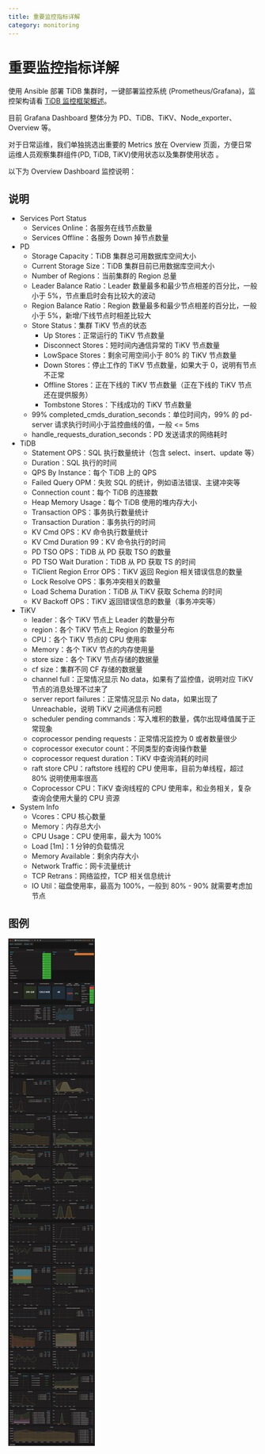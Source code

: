 ```yaml
---
title: 重要监控指标详解
category: monitoring
---
```


# 重要监控指标详解

使用 Ansible 部署 TiDB 集群时，一键部署监控系统 (Prometheus/Grafana)，监控架构请看 [TiDB 监控框架概述](monitor-overview.md)。

目前 Grafana Dashboard 整体分为 PD、TiDB、TiKV、Node\_exporter、Overview 等。

对于日常运维，我们单独挑选出重要的 Metrics 放在 Overview 页面，方便日常运维人员观察集群组件(PD, TiDB, TiKV)使用状态以及集群使用状态 。

以下为 Overview Dashboard 监控说明：

## 说明

- Services Port Status
    - Services Online：各服务在线节点数量
    - Services Offline：各服务 Down 掉节点数量
- PD
    - Storage Capacity：TiDB 集群总可用数据库空间大小
    - Current Storage Size：TiDB 集群目前已用数据库空间大小
    - Number of Regions：当前集群的 Region 总量
    - Leader Balance Ratio：Leader 数量最多和最少节点相差的百分比，一般小于 5%，节点重启时会有比较大的波动
    - Region Balance Ratio：Region 数量最多和最少节点相差的百分比，一般小于 5%，新增/下线节点时相差比较大
    - Store Status：集群 TiKV 节点的状态
        - Up Stores：正常运行的 TiKV 节点数量
        - Disconnect Stores：短时间内通信异常的 TiKV 节点数量
        - LowSpace Stores：剩余可用空间小于 80% 的 TiKV 节点数量
        - Down Stores：停止工作的 TiKV 节点数量，如果大于 0，说明有节点不正常
        - Offline Stores：正在下线的 TiKV 节点数量（正在下线的 TiKV 节点还在提供服务）
        - Tombstone Stores：下线成功的 TiKV 节点数量
    - 99% completed\_cmds\_duration\_seconds：单位时间内，99% 的 pd-server 请求执行时间小于监控曲线的值，一般 <= 5ms
    - handle\_requests\_duration\_seconds：PD 发送请求的网络耗时
- TiDB
    - Statement OPS：SQL 执行数量统计（包含 select、insert、update 等）
    - Duration：SQL 执行的时间
    - QPS By Instance：每个 TiDB 上的 QPS
    - Failed Query OPM：失败 SQL 的统计，例如语法错误、主键冲突等
    - Connection count：每个 TiDB 的连接数
    - Heap Memory Usage：每个 TiDB 使用的堆内存大小
    - Transaction OPS：事务执行数量统计
    - Transaction Duration：事务执行的时间
    - KV Cmd OPS：KV 命令执行数量统计
    - KV Cmd Duration 99：KV 命令执行的时间
    - PD TSO OPS：TiDB 从 PD 获取 TSO 的数量
    - PD TSO Wait Duration：TiDB 从 PD 获取 TS 的时间
    - TiClient Region Error OPS：TiKV 返回 Region 相关错误信息的数量
    - Lock Resolve OPS：事务冲突相关的数量
    - Load Schema Duration：TiDB 从 TiKV 获取 Schema 的时间
    - KV Backoff OPS：TiKV 返回错误信息的数量（事务冲突等）
- TiKV
    - leader：各个 TiKV 节点上 Leader 的数量分布
    - region：各个 TiKV 节点上 Region 的数量分布
    - CPU：各个 TiKV 节点的 CPU 使用率
    - Memory：各个 TiKV 节点的内存使用量
    - store size：各个 TiKV 节点存储的数据量
    - cf size：集群不同 CF 存储的数据量
    - channel full：正常情况显示 No data，如果有了监控值，说明对应 TiKV 节点的消息处理不过来了
    - server report failures：正常情况显示 No data，如果出现了 Unreachable，说明 TiKV 之间通信有问题
    - scheduler pending commands：写入堆积的数量，偶尔出现峰值属于正常现象
    - coprocessor pending requests：正常情况监控为 0 或者数量很少
    - coprocessor executor count：不同类型的查询操作数量
    - coprocessor request duration：TiKV 中查询消耗的时间
    - raft store CPU：raftstore 线程的 CPU 使用率，目前为单线程，超过 80% 说明使用率很高
    - Coprocessor CPU：TiKV 查询线程的 CPU 使用率，和业务相关，复杂查询会使用大量的 CPU 资源
- System Info
    - Vcores：CPU 核心数量
    - Memory：内存总大小
    - CPU Usage：CPU 使用率，最大为 100%
    - Load [1m]：1 分钟的负载情况
    - Memory Available：剩余内存大小
    - Network Traffic：网卡流量统计
    - TCP Retrans：网络监控，TCP 相关信息统计
    - IO Util：磁盘使用率，最高为 100%，一般到 80% - 90% 就需要考虑加节点

## 图例

![overview](../media/overview.png)
